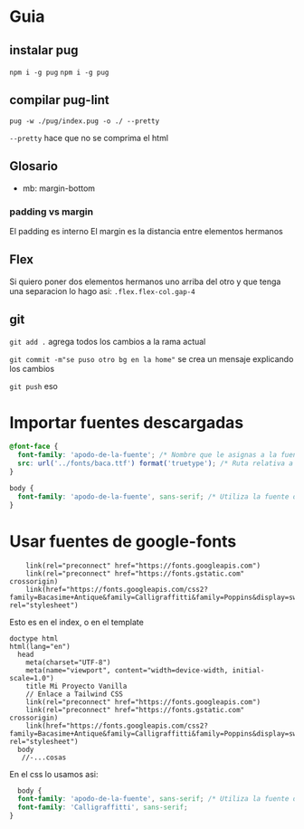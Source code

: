 # Guia
## instalar pug
`npm i -g pug`
`npm i -g pug`

## compilar pug-lint


`pug -w ./pug/index.pug -o ./ --pretty`

`--pretty` hace que no se comprima el html

## Glosario

- mb: margin-bottom

### padding vs margin

El padding es interno
El margin es la distancia entre elementos hermanos

## Flex

Si quiero poner dos elementos hermanos uno arriba del otro
y que tenga una separacion lo hago asi: `.flex.flex-col.gap-4`

## git 

`git add .` agrega todos los cambios a la rama actual

`git commit -m"se puso otro bg en la home"` se crea un mensaje explicando los cambios

`git push` eso

# Importar fuentes descargadas

```css
@font-face {
  font-family: 'apodo-de-la-fuente'; /* Nombre que le asignas a la fuente */
  src: url('../fonts/baca.ttf') format('truetype'); /* Ruta relativa a la carpeta de fuentes y formato de la fuente */
}

body {
  font-family: 'apodo-de-la-fuente', sans-serif; /* Utiliza la fuente definida */
}
```

# Usar fuentes de google-fonts

```pug
    link(rel="preconnect" href="https://fonts.googleapis.com")
    link(rel="preconnect" href="https://fonts.gstatic.com" crossorigin)
    link(href="https://fonts.googleapis.com/css2?family=Bacasime+Antique&family=Calligraffitti&family=Poppins&display=swap" rel="stylesheet")
```

Esto es en el index, o en el template
```pug
doctype html
html(lang="en")
  head
    meta(charset="UTF-8")
    meta(name="viewport", content="width=device-width, initial-scale=1.0")
    title Mi Proyecto Vanilla
    // Enlace a Tailwind CSS
    link(rel="preconnect" href="https://fonts.googleapis.com")
    link(rel="preconnect" href="https://fonts.gstatic.com" crossorigin)
    link(href="https://fonts.googleapis.com/css2?family=Bacasime+Antique&family=Calligraffitti&family=Poppins&display=swap" rel="stylesheet")
  body
   //-...cosas
  ```

  En el css lo usamos asi: 
  
```css
  body {
  font-family: 'apodo-de-la-fuente', sans-serif; /* Utiliza la fuente definida */
  font-family: 'Calligraffitti', sans-serif;
}
```